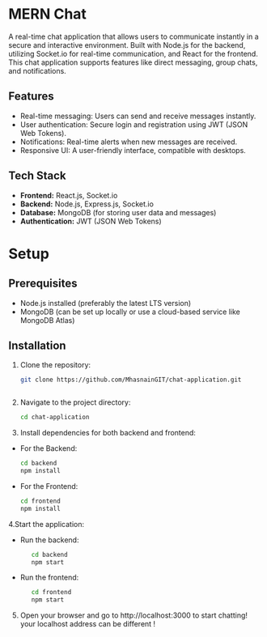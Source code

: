 # MERN Chat

A real-time chat application that allows users to communicate instantly in a secure and interactive environment. Built with Node.js for the backend, utilizing Socket.io for real-time communication, and React for the frontend. This chat application supports features like direct messaging, group chats, and notifications.

## Features
- Real-time messaging: Users can send and receive messages instantly.
- User authentication: Secure login and registration using JWT (JSON Web Tokens).
- Notifications: Real-time alerts when new messages are received.
- Responsive UI: A user-friendly interface, compatible with  desktops.

## Tech Stack
- **Frontend:** React.js, Socket.io
- **Backend:** Node.js, Express.js, Socket.io
- **Database:** MongoDB (for storing user data and messages)
- **Authentication:** JWT (JSON Web Tokens)

# Setup
## Prerequisites
- Node.js installed (preferably the latest LTS version)
- MongoDB (can be set up locally or use a cloud-based service like MongoDB Atlas)

## Installation

1. Clone the repository:
   ```bash
   git clone https://github.com/MhasnainGIT/chat-application.git



2. Navigate to the project directory:
   ```bash
   cd chat-application


3. Install dependencies for both backend and frontend:
 - For the Backend:
   ```bash
   cd backend
   npm install
   
 - For the Frontend:
   ```bash
   cd frontend
   npm install


 4.Start the application:

- Run the backend:
  ```bash
     cd backend
     npm start

- Run the frontend:
   ```bash
      cd frontend
      npm start

5. Open your browser and go to http://localhost:3000 to start chatting! your localhost address can be different !





